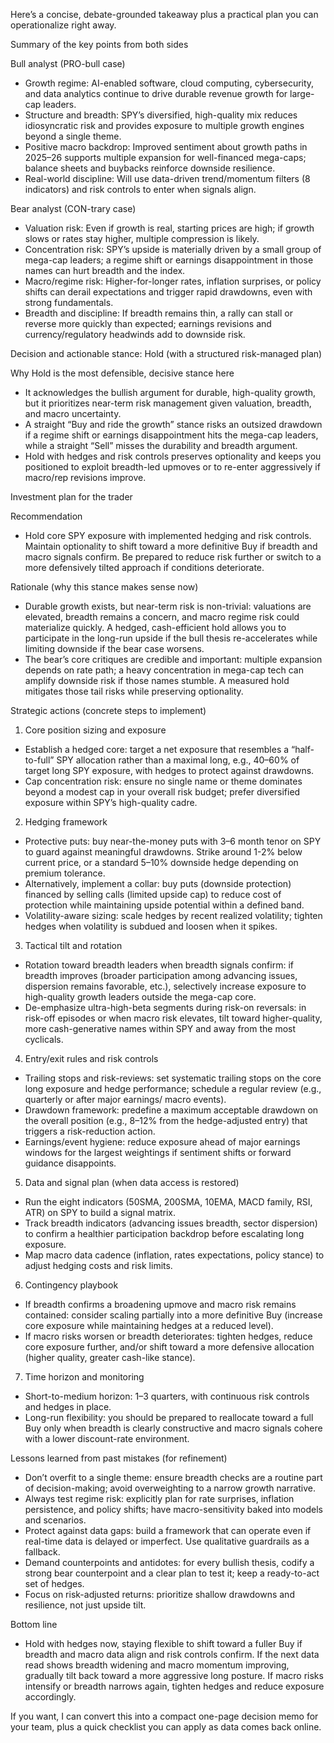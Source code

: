 Here’s a concise, debate-grounded takeaway plus a practical plan you can operationalize right away.

Summary of the key points from both sides

Bull analyst (PRO-bull case)
- Growth regime: AI-enabled software, cloud computing, cybersecurity, and data analytics continue to drive durable revenue growth for large-cap leaders.
- Structure and breadth: SPY’s diversified, high-quality mix reduces idiosyncratic risk and provides exposure to multiple growth engines beyond a single theme.
- Positive macro backdrop: Improved sentiment about growth paths in 2025–26 supports multiple expansion for well-financed mega-caps; balance sheets and buybacks reinforce downside resilience.
- Real-world discipline: Will use data-driven trend/momentum filters (8 indicators) and risk controls to enter when signals align.

Bear analyst (CON-trary case)
- Valuation risk: Even if growth is real, starting prices are high; if growth slows or rates stay higher, multiple compression is likely.
- Concentration risk: SPY’s upside is materially driven by a small group of mega-cap leaders; a regime shift or earnings disappointment in those names can hurt breadth and the index.
- Macro/regime risk: Higher-for-longer rates, inflation surprises, or policy shifts can derail expectations and trigger rapid drawdowns, even with strong fundamentals.
- Breadth and discipline: If breadth remains thin, a rally can stall or reverse more quickly than expected; earnings revisions and currency/regulatory headwinds add to downside risk.

Decision and actionable stance: Hold (with a structured risk-managed plan)

Why Hold is the most defensible, decisive stance here
- It acknowledges the bullish argument for durable, high-quality growth, but it prioritizes near-term risk management given valuation, breadth, and macro uncertainty.
- A straight “Buy and ride the growth” stance risks an outsized drawdown if a regime shift or earnings disappointment hits the mega-cap leaders, while a straight “Sell” misses the durability and breadth argument.
- Hold with hedges and risk controls preserves optionality and keeps you positioned to exploit breadth-led upmoves or to re-enter aggressively if macro/rep revisions improve.

Investment plan for the trader

Recommendation
- Hold core SPY exposure with implemented hedging and risk controls. Maintain optionality to shift toward a more definitive Buy if breadth and macro signals confirm. Be prepared to reduce risk further or switch to a more defensively tilted approach if conditions deteriorate.

Rationale (why this stance makes sense now)
- Durable growth exists, but near-term risk is non-trivial: valuations are elevated, breadth remains a concern, and macro regime risk could materialize quickly. A hedged, cash-efficient hold allows you to participate in the long-run upside if the bull thesis re-accelerates while limiting downside if the bear case worsens.
- The bear’s core critiques are credible and important: multiple expansion depends on rate path; a heavy concentration in mega-cap tech can amplify downside risk if those names stumble. A measured hold mitigates those tail risks while preserving optionality.

Strategic actions (concrete steps to implement)

1) Core position sizing and exposure
- Establish a hedged core: target a net exposure that resembles a “half-to-full” SPY allocation rather than a maximal long, e.g., 40–60% of target long SPY exposure, with hedges to protect against drawdowns.
- Cap concentration risk: ensure no single name or theme dominates beyond a modest cap in your overall risk budget; prefer diversified exposure within SPY’s high-quality cadre.

2) Hedging framework
- Protective puts: buy near-the-money puts with 3–6 month tenor on SPY to guard against meaningful drawdowns. Strike around 1-2% below current price, or a standard 5–10% downside hedge depending on premium tolerance.
- Alternatively, implement a collar: buy puts (downside protection) financed by selling calls (limited upside cap) to reduce cost of protection while maintaining upside potential within a defined band.
- Volatility-aware sizing: scale hedges by recent realized volatility; tighten hedges when volatility is subdued and loosen when it spikes.

3) Tactical tilt and rotation
- Rotation toward breadth leaders when breadth signals confirm: if breadth improves (broader participation among advancing issues, dispersion remains favorable, etc.), selectively increase exposure to high-quality growth leaders outside the mega-cap core.
- De-emphasize ultra-high-beta segments during risk-on reversals: in risk-off episodes or when macro risk elevates, tilt toward higher-quality, more cash-generative names within SPY and away from the most cyclicals.

4) Entry/exit rules and risk controls
- Trailing stops and risk-reviews: set systematic trailing stops on the core long exposure and hedge performance; schedule a regular review (e.g., quarterly or after major earnings/ macro events).
- Drawdown framework: predefine a maximum acceptable drawdown on the overall position (e.g., 8–12% from the hedge-adjusted entry) that triggers a risk-reduction action.
- Earnings/event hygiene: reduce exposure ahead of major earnings windows for the largest weightings if sentiment shifts or forward guidance disappoints.

5) Data and signal plan (when data access is restored)
- Run the eight indicators (50SMA, 200SMA, 10EMA, MACD family, RSI, ATR) on SPY to build a signal matrix.
- Track breadth indicators (advancing issues breadth, sector dispersion) to confirm a healthier participation backdrop before escalating long exposure.
- Map macro data cadence (inflation, rates expectations, policy stance) to adjust hedging costs and risk limits.

6) Contingency playbook
- If breadth confirms a broadening upmove and macro risk remains contained: consider scaling partially into a more definitive Buy (increase core exposure while maintaining hedges at a reduced level).
- If macro risks worsen or breadth deteriorates: tighten hedges, reduce core exposure further, and/or shift toward a more defensive allocation (higher quality, greater cash-like stance).

7) Time horizon and monitoring
- Short-to-medium horizon: 1–3 quarters, with continuous risk controls and hedges in place.
- Long-run flexibility: you should be prepared to reallocate toward a full Buy only when breadth is clearly constructive and macro signals cohere with a lower discount-rate environment.

Lessons learned from past mistakes (for refinement)
- Don’t overfit to a single theme: ensure breadth checks are a routine part of decision-making; avoid overweighting to a narrow growth narrative.
- Always test regime risk: explicitly plan for rate surprises, inflation persistence, and policy shifts; have macro-sensitivity baked into models and scenarios.
- Protect against data gaps: build a framework that can operate even if real-time data is delayed or imperfect. Use qualitative guardrails as a fallback.
- Demand counterpoints and antidotes: for every bullish thesis, codify a strong bear counterpoint and a clear plan to test it; keep a ready-to-act set of hedges.
- Focus on risk-adjusted returns: prioritize shallow drawdowns and resilience, not just upside tilt.

Bottom line
- Hold with hedges now, staying flexible to shift toward a fuller Buy if breadth and macro data align and risk controls confirm. If the next data read shows breadth widening and macro momentum improving, gradually tilt back toward a more aggressive long posture. If macro risks intensify or breadth narrows again, tighten hedges and reduce exposure accordingly.

If you want, I can convert this into a compact one-page decision memo for your team, plus a quick checklist you can apply as data comes back online.